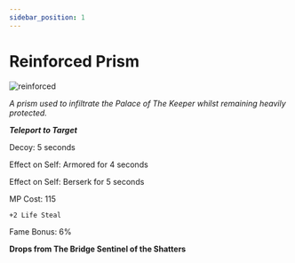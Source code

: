 ```yaml
---
sidebar_position: 1
---
```


# Reinforced Prism

![reinforced](https://vwiki.valorserver.com/api/item/picture/reinforced%20prism)

<i>A prism used to infiltrate the Palace of The Keeper whilst remaining heavily protected.</i>

***Teleport to Target***

Decoy: 5 seconds

Effect on Self: Armored for 4 seconds 

Effect on Self: Berserk for 5 seconds

MP Cost: 115

    +2 Life Steal

Fame Bonus: 6%

**Drops from The Bridge Sentinel of the Shatters**
